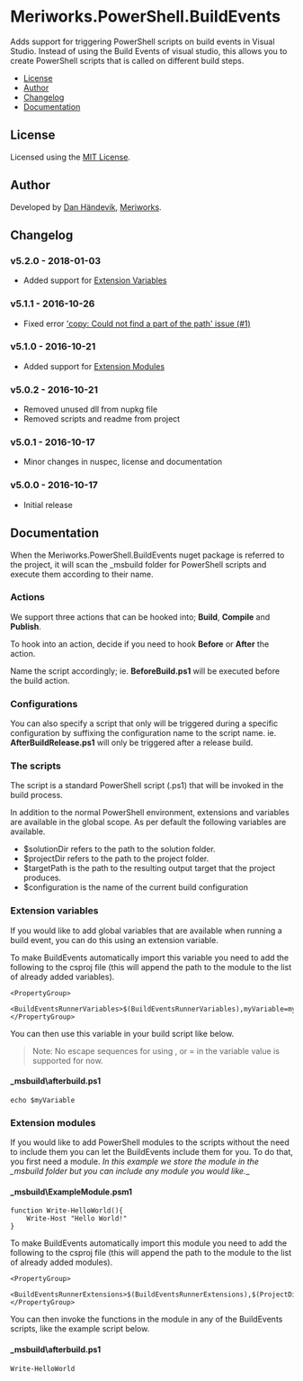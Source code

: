 # Meriworks.PowerShell.BuildEvents
Adds support for triggering PowerShell scripts on build events in Visual Studio.
Instead of using the Build Events of visual studio, this allows you to create PowerShell scripts that is called on different build steps.

* [License](#license)
* [Author](#author)
* [Changelog](#changelog)
* [Documentation](#documentation)

<a name="license"></a>
## License
Licensed using the [MIT License](LICENSE.md).

<a name="author"></a>
## Author
Developed by [Dan Händevik](mailto:dan@meriworks.se), [Meriworks](http://www.meriworks.se).

<a name="changelog"></a>
## Changelog
### v5.2.0 - 2018-01-03
* Added support for [Extension Variables](#Extension_Variables)

### v5.1.1 - 2016-10-26
* Fixed error ['copy: Could not find a part of the path' issue (#1)](https://github.com/meriworks/PowerShell.BuildEvents/issues/1)

### v5.1.0 - 2016-10-21
* Added support for [Extension Modules](#Extension_Modules)

### v5.0.2 - 2016-10-21
* Removed unused dll from nupkg file
* Removed scripts and readme from project

### v5.0.1 - 2016-10-17
* Minor changes in nuspec, license and documentation

### v5.0.0 - 2016-10-17
* Initial release

<a name="documentation"></a>
## Documentation
When the Meriworks.PowerShell.BuildEvents nuget package is referred to the project, it will scan the _msbuild folder for PowerShell scripts and execute them according to their name.

### Actions
We support three actions that can be hooked into; **Build**, **Compile** and **Publish**. 

To hook into an action, decide if you need to hook **Before** or **After** the action.

Name the script accordingly; ie. **BeforeBuild.ps1** will be executed before the build action.

### Configurations
You can also specify a script that only will be triggered during a specific configuration by suffixing the configuration name to the script name.
ie. **AfterBuildRelease.ps1** will only be triggered after a release build. 

### The scripts
The script is a standard PowerShell script (.ps1) that will be invoked in the build process.

In addition to the normal PowerShell environment, extensions and variables are available in the global scope. As per default the following variables are available.

* $solutionDir refers to the path to the solution folder.
* $projectDir refers to the path to the project folder.
* $targetPath is the path to the resulting output target that the project produces.
* $configuration is the name of the current build configuration

<a name="Extension_Variables"></a>
### Extension variables
If you would like to add global variables that are available when running a build event, you can do this using an extension variable.

To make BuildEvents automatically import this variable you need to add the following to the csproj file (this will append the path to the module to the list of already added variables).

    <PropertyGroup>
        <BuildEventsRunnerVariables>$(BuildEventsRunnerVariables),myVariable=myValue</BuildEventsRunnerVariables>
    </PropertyGroup>

You can then use this variable in your build script like below.

> Note: No escape sequences for using , or = in the variable value is supported for now.

#### _msbuild\afterbuild.ps1

    echo $myVariable

<a name="Extension_Modules"></a>
### Extension modules
If you would like to add PowerShell modules to the scripts without the need to include them you can let the BuildEvents include them for you. To do that, you first need a module. _In this example we store the module in the \_msbuild folder but you can include any module you would like.__

#### _msbuild\ExampleModule.psm1

    function Write-HelloWorld(){
        Write-Host "Hello World!"
    }

To make BuildEvents automatically import this module you need to add the following to the csproj file (this will append the path to the module to the list of already added modules).

    <PropertyGroup>
        <BuildEventsRunnerExtensions>$(BuildEventsRunnerExtensions),$(ProjectDir)_msbuild\ExampleModule.psm1</BuildEventsRunnerExtensions>
    </PropertyGroup>

You can then invoke the functions in the module in any of the BuildEvents scripts, like the example script below.

#### _msbuild\afterbuild.ps1

    Write-HelloWorld


